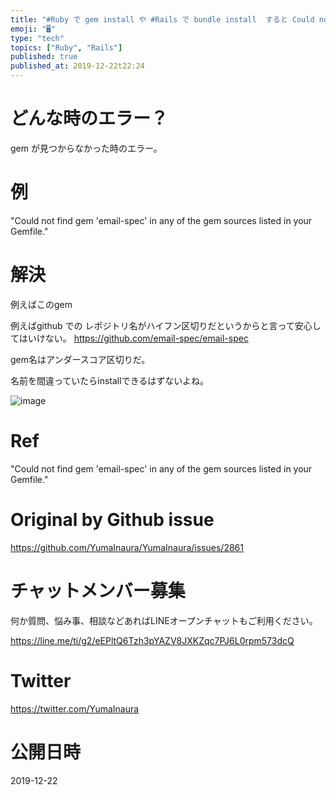 ```yaml
---
title: "#Ruby で gem install や #Rails で bundle install  すると Could not find xxx "
emoji: "🖥"
type: "tech"
topics: ["Ruby", "Rails"]
published: true
published_at: 2019-12-22t22:24
---
```


# どんな時のエラー？

gem が見つからなかった時のエラー。

# 例


"Could not find gem 'email-spec' in any of the gem sources listed in your Gemfile."

# 解決

例えばこのgem

例えばgithub での レポジトリ名がハイフン区切りだというからと言って安心してはいけない。
https://github.com/email-spec/email-spec

gem名はアンダースコア区切りだ。

名前を間違っていたらinstallできるはずないよね。

![image](https://user-images.githubusercontent.com/13635059/71307699-697eb680-2435-11ea-8fdd-50e7562939a8.png)

# Ref


"Could not find gem 'email-spec' in any of the gem sources listed in your Gemfile."


# Original by Github issue

https://github.com/YumaInaura/YumaInaura/issues/2861








<!-- Update From Qiita API -->

# チャットメンバー募集


何か質問、悩み事、相談などあればLINEオープンチャットもご利用ください。

https://line.me/ti/g2/eEPltQ6Tzh3pYAZV8JXKZqc7PJ6L0rpm573dcQ





# Twitter


https://twitter.com/YumaInaura


<!-- Update From Qiita API -->



# 公開日時

2019-12-22
